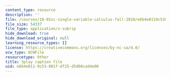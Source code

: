 ```yaml
---
content_type: resource
description: ''
file: /courses/18-01sc-single-variable-calculus-fall-2010/e6b4e8119c53001fdf25d5d60cad4e00_1RLctDS2hUQ.srt
file_size: 54337
file_type: application/x-subrip
hide_download: true
hide_download_original: null
learning_resource_types: []
license: https://creativecommons.org/licenses/by-nc-sa/4.0/
ocw_type: OCWFile
resourcetype: Other
title: 3play caption file
uid: e6b4e811-9c53-001f-df25-d5d60cad4e00
---
```

